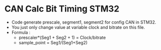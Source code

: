 # CAN Calc Bit Timing STM32
- Code generate prescale, segment1, segment2 for config CAN in STM32. 
- You just only change value at variable clock and bitrate on this file.
- Formula : 
  - prescaler*(Seg1 + Seg2 + 1) = Clock/bitrate
  - sample_point = Seg1/(Seg1+Seg2)
